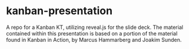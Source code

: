 # kanban-presentation
A repo for a Kanban KT, utilizing reveal.js for the slide deck. The material contained within this presentation is based on a portion of the material found in Kanban in Action, by Marcus Hammarberg and Joakim Sunden.
